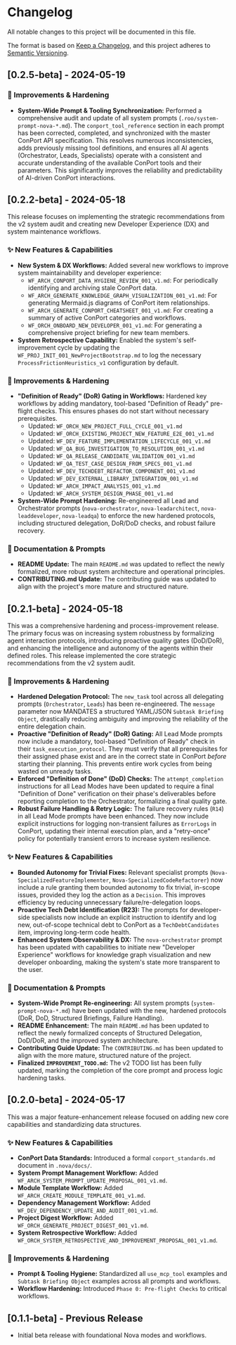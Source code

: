 # Changelog

All notable changes to this project will be documented in this file.

The format is based on [Keep a Changelog](https://keepachangelog.com/en/1.0.0/),
and this project adheres to [Semantic Versioning](https://semver.org/spec/v2.0.html).

## [0.2.5-beta] - 2024-05-19

### 🚀 Improvements & Hardening

- **System-Wide Prompt & Tooling Synchronization:** Performed a comprehensive audit and update of all system prompts (`.roo/system-prompt-nova-*.md`). The `conport_tool_reference` section in each prompt has been corrected, completed, and synchronized with the master ConPort API specification. This resolves numerous inconsistencies, adds previously missing tool definitions, and ensures all AI agents (Orchestrator, Leads, Specialists) operate with a consistent and accurate understanding of the available ConPort tools and their parameters. This significantly improves the reliability and predictability of AI-driven ConPort interactions.

## [0.2.2-beta] - 2024-05-18

This release focuses on implementing the strategic recommendations from the v2 system audit and creating new Developer Experience (DX) and system maintenance workflows.

### ✨ New Features & Capabilities

- **New System & DX Workflows:** Added several new workflows to improve system maintainability and developer experience:
    - `WF_ARCH_CONPORT_DATA_HYGIENE_REVIEW_001_v1.md`: For periodically identifying and archiving stale ConPort data.
    - `WF_ARCH_GENERATE_KNOWLEDGE_GRAPH_VISUALIZATION_001_v1.md`: For generating Mermaid.js diagrams of ConPort item relationships.
    - `WF_ARCH_GENERATE_CONPORT_CHEATSHEET_001_v1.md`: For creating a summary of active ConPort categories and workflows.
    - `WF_ORCH_ONBOARD_NEW_DEVELOPER_001_v1.md`: For generating a comprehensive project briefing for new team members.
- **System Retrospective Capability:** Enabled the system's self-improvement cycle by updating the `WF_PROJ_INIT_001_NewProjectBootstrap.md` to log the necessary `ProcessFrictionHeuristics_v1` configuration by default.

### 🚀 Improvements & Hardening

- **"Definition of Ready" (DoR) Gating in Workflows:** Hardened key workflows by adding mandatory, tool-based "Definition of Ready" pre-flight checks. This ensures phases do not start without necessary prerequisites.
    - Updated: `WF_ORCH_NEW_PROJECT_FULL_CYCLE_001_v1.md`
    - Updated: `WF_ORCH_EXISTING_PROJECT_NEW_FEATURE_E2E_001_v1.md`
    - Updated: `WF_DEV_FEATURE_IMPLEMENTATION_LIFECYCLE_001_v1.md`
    - Updated: `WF_QA_BUG_INVESTIGATION_TO_RESOLUTION_001_v1.md`
    - Updated: `WF_QA_RELEASE_CANDIDATE_VALIDATION_001_v1.md`
    - Updated: `WF_QA_TEST_CASE_DESIGN_FROM_SPECS_001_v1.md`
    - Updated: `WF_DEV_TECHDEBT_REFACTOR_COMPONENT_001_v1.md`
    - Updated: `WF_DEV_EXTERNAL_LIBRARY_INTEGRATION_001_v1.md`
    - Updated: `WF_ARCH_IMPACT_ANALYSIS_001_v1.md`
    - Updated: `WF_ARCH_SYSTEM_DESIGN_PHASE_001_v1.md`
- **System-Wide Prompt Hardening:** Re-engineered all Lead and Orchestrator prompts (`nova-orchestrator`, `nova-leadarchitect`, `nova-leaddeveloper`, `nova-leadqa`) to enforce the new hardened protocols, including structured delegation, DoR/DoD checks, and robust failure recovery.

### 📖 Documentation & Prompts

- **README Update:** The main `README.md` was updated to reflect the newly formalized, more robust system architecture and operational principles.
- **CONTRIBUTING.md Update:** The contributing guide was updated to align with the project's more mature and structured nature.

## [0.2.1-beta] - 2024-05-18

This was a comprehensive hardening and process-improvement release. The primary focus was on increasing system robustness by formalizing agent interaction protocols, introducing proactive quality gates (DoD/DoR), and enhancing the intelligence and autonomy of the agents within their defined roles. This release implemented the core strategic recommendations from the v2 system audit.

### 🚀 Improvements & Hardening

-   **Hardened Delegation Protocol:** The `new_task` tool across all delegating prompts (`Orchestrator`, `Leads`) has been re-engineered. The `message` parameter now MANDATES a structured YAML/JSON `Subtask Briefing Object`, drastically reducing ambiguity and improving the reliability of the entire delegation chain.
-   **Proactive "Definition of Ready" (DoR) Gating:** All Lead Mode prompts now include a mandatory, tool-based "Definition of Ready" check in their `task_execution_protocol`. They must verify that all prerequisites for their assigned phase exist and are in the correct state in ConPort *before* starting their planning. This prevents entire work cycles from being wasted on unready tasks.
-   **Enforced "Definition of Done" (DoD) Checks:** The `attempt_completion` instructions for all Lead Modes have been updated to require a final "Definition of Done" verification on their phase's deliverables before reporting completion to the Orchestrator, formalizing a final quality gate.
-   **Robust Failure Handling & Retry Logic:** The failure recovery rules (`R14`) in all Lead Mode prompts have been enhanced. They now include explicit instructions for logging non-transient failures as `ErrorLogs` in ConPort, updating their internal execution plan, and a "retry-once" policy for potentially transient errors to increase system resilience.

### ✨ New Features & Capabilities

-   **Bounded Autonomy for Trivial Fixes:** Relevant specialist prompts (`Nova-SpecializedFeatureImplementer`, `Nova-SpecializedCodeRefactorer`) now include a rule granting them bounded autonomy to fix trivial, in-scope issues, provided they log the action as a `Decision`. This improves efficiency by reducing unnecessary failure/re-delegation loops.
-   **Proactive Tech Debt Identification (R23):** The prompts for developer-side specialists now include an explicit instruction to identify and log new, out-of-scope technical debt to ConPort as a `TechDebtCandidates` item, improving long-term code health.
-   **Enhanced System Observability & DX:** The `nova-orchestrator` prompt has been updated with capabilities to initiate new "Developer Experience" workflows for knowledge graph visualization and new developer onboarding, making the system's state more transparent to the user.

### 📖 Documentation & Prompts

-   **System-Wide Prompt Re-engineering:** All system prompts (`system-prompt-nova-*.md`) have been updated with the new, hardened protocols (DoR, DoD, Structured Briefings, Failure Handling).
-   **README Enhancement:** The main `README.md` has been updated to reflect the newly formalized concepts of Structured Delegation, DoD/DoR, and the improved system architecture.
-   **Contributing Guide Update:** The `CONTRIBUTING.md` has been updated to align with the more mature, structured nature of the project.
-   **Finalized `IMPROVEMENT_TODO.md`:** The v2 TODO list has been fully updated, marking the completion of the core prompt and process logic hardening tasks.

## [0.2.0-beta] - 2024-05-17

This was a major feature-enhancement release focused on adding new core capabilities and standardizing data structures.

### ✨ New Features & Capabilities

-   **ConPort Data Standards:** Introduced a formal `conport_standards.md` document in `.nova/docs/`.
-   **System Prompt Management Workflow:** Added `WF_ARCH_SYSTEM_PROMPT_UPDATE_PROPOSAL_001_v1.md`.
-   **Module Template Workflow:** Added `WF_ARCH_CREATE_MODULE_TEMPLATE_001_v1.md`.
-   **Dependency Management Workflow:** Added `WF_DEV_DEPENDENCY_UPDATE_AND_AUDIT_001_v1.md`.
-   **Project Digest Workflow:** Added `WF_ORCH_GENERATE_PROJECT_DIGEST_001_v1.md`.
-   **System Retrospective Workflow:** Added `WF_ORCH_SYSTEM_RETROSPECTIVE_AND_IMPROVEMENT_PROPOSAL_001_v1.md`.

### 🚀 Improvements & Hardening

-   **Prompt & Tooling Hygiene:** Standardized all `use_mcp_tool` examples and `Subtask Briefing Object` examples across all prompts and workflows.
-   **Workflow Hardening:** Introduced `Phase 0: Pre-flight Checks` to critical workflows.

## [0.1.1-beta] - Previous Release

-   Initial beta release with foundational Nova modes and workflows.